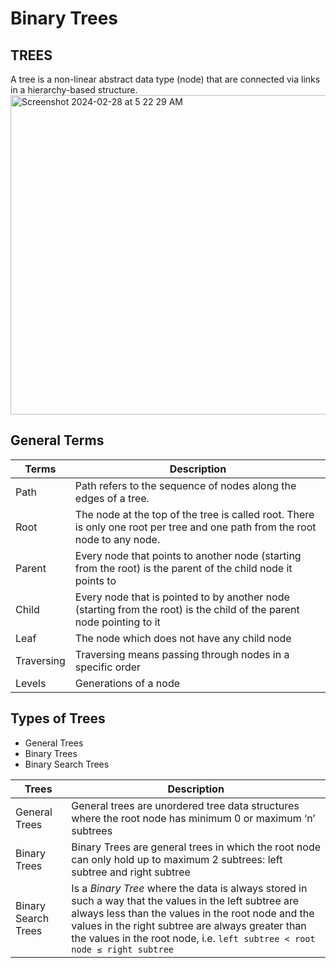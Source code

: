 # Binary Trees


## TREES

A tree is a non-linear abstract data type (node) that are connected via links in a hierarchy-based structure.<img width="511" alt="Screenshot 2024-02-28 at 5 22 29 AM" src="https://github.com/HucksApp/binary_trees/assets/58187974/56d187da-ab38-44a6-93d8-9ac0726782bb">

## General Terms

 Terms                     |      Description 
 --------------------------|---------------------
 Path                      | Path refers to the sequence of nodes along the edges of a tree.
 Root                      | The node at the top of the tree is called root. There is only one root per tree and one path from the root node to any node.
 Parent                    | Every node that points to another node (starting from the root) is the parent of the child node it points to
 Child                     | Every node that is pointed to by another node (starting from the root) is the child of the parent node pointing to it
 Leaf                      | The node which does not have any child node 
 Traversing                | Traversing means passing through nodes in a specific order
 Levels                    | Generations of a node 


 ## Types of Trees

* General Trees
* Binary Trees
* Binary Search Trees


Trees                     |      Description 
--------------------------|---------------------
 General Trees            | General trees are unordered tree data structures where the root node has minimum 0 or maximum ‘n’ subtrees
 Binary Trees             | Binary Trees are general trees in which the root node can only hold up to maximum 2 subtrees: left subtree and right subtree
 Binary Search Trees      | Is a *Binary Tree* where the data is always stored in such a way that the values in the left subtree are always less than the values in the root node and the values in the right subtree are always greater than the values in the root node, i.e. `left subtree < root node ≤ right subtree`
